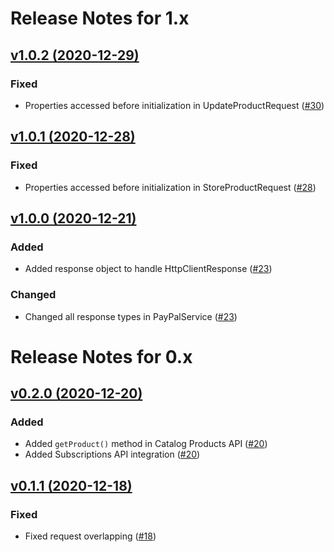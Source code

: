 # Release Notes for 1.x

## [v1.0.2 (2020-12-29)](https://github.com/payment-gateways/paypal-sdk/compare/v1.0.1...v1.0.2)

### Fixed
- Properties accessed before initialization in UpdateProductRequest ([#30](https://github.com/payment-gateways/paypal-sdk/pull/30))

## [v1.0.1 (2020-12-28)](https://github.com/payment-gateways/paypal-sdk/compare/v1.0.0...v1.0.1)

### Fixed
- Properties accessed before initialization in StoreProductRequest ([#28](https://github.com/payment-gateways/paypal-sdk/pull/28))

## [v1.0.0 (2020-12-21)](https://github.com/payment-gateways/paypal-sdk/compare/v0.2.0...v1.0.0)

### Added
- Added response object to handle HttpClientResponse ([#23](https://github.com/payment-gateways/paypal-sdk/pull/23))

### Changed
- Changed all response types in PayPalService ([#23](https://github.com/payment-gateways/paypal-sdk/pull/23))

# Release Notes for 0.x

## [v0.2.0 (2020-12-20)](https://github.com/payment-gateways/paypal-sdk/compare/v0.1.1...v0.2.0)

### Added
- Added `getProduct()` method in Catalog Products API ([#20](https://github.com/payment-gateways/paypal-sdk/pull/20))
- Added Subscriptions API integration ([#20](https://github.com/payment-gateways/paypal-sdk/pull/20))

## [v0.1.1 (2020-12-18)](https://github.com/payment-gateways/paypal-sdk/compare/v0.1.0...v0.1.1)

### Fixed
- Fixed request overlapping ([#18](https://github.com/payment-gateways/paypal-sdk/pull/19))